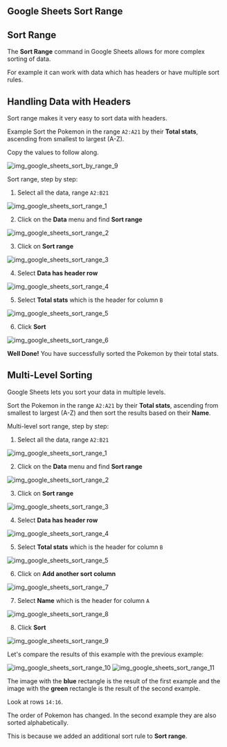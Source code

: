 Google Sheets Sort Range
---
Sort Range
---
The **Sort Range** command in Google Sheets allows for more complex sorting of data.

For example it can work with data which has headers or have multiple sort rules.

Handling Data with Headers
---
Sort range makes it very easy to sort data with headers.

Example
Sort the Pokemon in the range `A2:A21` by their **Total stats**, ascending from smallest to largest (A-Z).

Copy the values to follow along.

![img_google_sheets_sort_by_range_9](https://user-images.githubusercontent.com/47166768/192560146-f7322182-3434-4498-9213-554ca9098a50.png)

Sort range, step by step:

1. Select all the data, range `A2:B21`

![img_google_sheets_sort_range_1](https://user-images.githubusercontent.com/47166768/192560468-36cf1f02-1e29-4f12-a450-cef45c91ede8.png)

2. Click on the **Data** menu and find **Sort range**

![img_google_sheets_sort_range_2](https://user-images.githubusercontent.com/47166768/192560792-97a8bde5-5691-4c5a-9b55-39a124379ce5.png)

3. Click on **Sort range**

![img_google_sheets_sort_range_3](https://user-images.githubusercontent.com/47166768/192561113-c10e1332-c7a6-4921-8527-675b0c556086.png)

4. Select **Data has header row**

![img_google_sheets_sort_range_4](https://user-images.githubusercontent.com/47166768/192561213-9f982cee-aa18-4803-988b-9a1596f12d58.png)

5. Select **Total stats** which is the header for column `B`

![img_google_sheets_sort_range_5](https://user-images.githubusercontent.com/47166768/192561394-db2d7c48-c74f-4c98-b3d9-e37b899d2dd1.png)

6. Click **Sort**

![img_google_sheets_sort_range_6](https://user-images.githubusercontent.com/47166768/192561505-0b635376-dadd-4a29-a674-a9beb55f0ce6.png)

**Well Done!** You have successfully sorted the Pokemon by their total stats.




Multi-Level Sorting
---


Google Sheets lets you sort your data in multiple levels.

Sort the Pokemon in the range `A2:A21` by their **Total stats**, ascending from smallest to largest (A-Z) and then sort the results based on their **Name**.

Multi-level sort range, step by step:

1. Select all the data, range `A2:B21`

![img_google_sheets_sort_range_1](https://user-images.githubusercontent.com/47166768/192562272-86861f1a-7d72-4c75-9cca-fe37ae128aa5.png)

2. Click on the **Data** menu and find **Sort range**

![img_google_sheets_sort_range_2](https://user-images.githubusercontent.com/47166768/192562382-cddea99d-fd33-48b2-a32e-5c3a877e3861.png)

3. Click on **Sort range**

![img_google_sheets_sort_range_3](https://user-images.githubusercontent.com/47166768/192562493-68e8aed0-e177-4c3b-91b8-d7d89a114faf.png)

4. Select **Data has header row**

![img_google_sheets_sort_range_4](https://user-images.githubusercontent.com/47166768/192562579-55965b40-f826-4795-a53d-b6d6e0f40a44.png)

5. Select **Total stats** which is the header for column `B`

![img_google_sheets_sort_range_5](https://user-images.githubusercontent.com/47166768/192562674-8b665557-a22d-4cce-9664-d5652efeb9b0.png)

6. Click on **Add another sort column**

![img_google_sheets_sort_range_7](https://user-images.githubusercontent.com/47166768/192562881-b95c43db-fab7-42d1-8536-0c52071bbc35.png)

7. Select **Name** which is the header for column `A`

![img_google_sheets_sort_range_8](https://user-images.githubusercontent.com/47166768/192562994-dd3c47a1-d83e-41af-9b4e-48e3ea0d58c1.png)

8. Click **Sort**

![img_google_sheets_sort_range_9](https://user-images.githubusercontent.com/47166768/192563083-d5fe6b39-0c2f-44c8-832e-5b1a751608b3.png)



Let's compare the results of this example with the previous example:

![img_google_sheets_sort_range_10](https://user-images.githubusercontent.com/47166768/192563238-2c8874e8-be06-4e49-99f1-366205a6b74e.png)         ![img_google_sheets_sort_range_11](https://user-images.githubusercontent.com/47166768/192563556-cd5dfb13-0571-400b-9854-25b8d0704e17.png)




The image with the **blue** rectangle is the result of the first example and the image with the **green** rectangle is the result of the second example.

Look at rows `14:16`.

The order of Pokemon has changed. In the second example they are also sorted alphabetically.

This is because we added an additional sort rule to **Sort range**.


